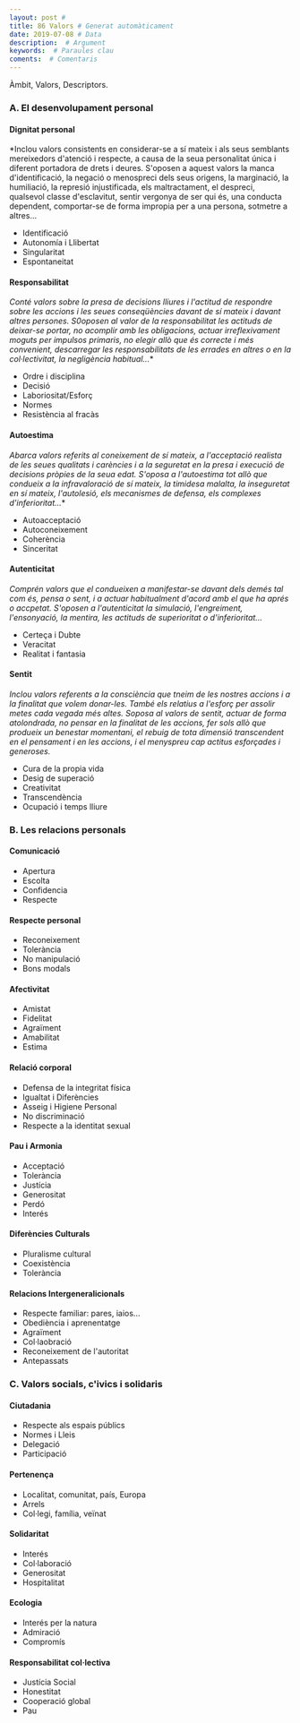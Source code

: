 ```yaml
---
layout: post #
title: 86 Valors # Generat automàticament
date: 2019-07-08 # Data
description:  # Argument
keywords:  # Paraules clau
coments:  # Comentaris
---
```



Àmbit, Valors, Descriptors.

### A. El desenvolupament personal

#### Dignitat personal

*Inclou valors consistents en considerar-se a sí mateix i als seus semblants mereixedors d'atenció i respecte, a causa de la seua personalitat única i diferent portadora de drets i deures. S'oposen a aquest valors la manca d'identificació, la negació o menospreci dels seus origens, la marginació, la humiliació, la represió injustificada, els maltractament, el despreci, qualsevol classe d'esclavitut, sentir vergonya de ser qui és, una conducta dependent, comportar-se de forma impropia per a una persona, sotmetre a altres...

- Identificació
- Autonomía i Llibertat
- Singularitat
- Espontaneitat

#### Responsabilitat

*Conté valors sobre la presa de decisions lliures i l'actitud de respondre sobre les accions i les seues conseqüències davant de sí mateix i davant altres persones. S0oposen al valor de la responsabilitat les actituds de deixar-se portar, no acomplir amb les obligacions, actuar irreflexivament moguts per impulsos primaris, no elegir allò que és correcte i més convenient, descarregar les responsabilitats de les errades en altres o en la col·lectivitat, la negligència habitual...**

- Ordre i disciplina
- Decisió
- Laboriositat/Esforç
- Normes
- Resistència al fracàs

#### Autoestima

*Abarca valors referits al coneixement de sí mateix, a l'acceptació realista de les seues qualitats i carències i a la seguretat en la presa i execució de decisions pròpies de la seua edat. S'oposa a l'autoestima tot allò que condueix a la infravaloració de sí mateix, la timidesa malalta, la inseguretat en sí mateix, l'autolesió, els mecanismes de defensa, els complexes d'inferioritat...**

- Autoacceptació
- Autoconeixement
- Coherència
- Sinceritat

#### Autenticitat

*Comprén valors que el condueixen a manifestar-se davant dels demés tal com és, pensa o sent, i a actuar habitualment d'acord amb el que ha aprés o accpetat. S'oposen a l'autenticitat la simulació, l'engreiment, l'ensonyació, la mentira, les actituds de superioritat o d'inferioritat...*

- Certeça i Dubte
- Veracitat
- Realitat i fantasia

#### Sentit

*Inclou valors referents a la consciència que tneim de les nostres accions i a la finalitat que volem donar-les. També els relatius a l'esforç per assolir metes cada vegada més altes. Soposa al valors de sentit, actuar de forma atolondrada, no pensar en la finalitat de les accions, fer sols allò que produeix un benestar momentani, el rebuig de tota dimensió transcendent en el pensament i en les accions, i el menyspreu cap actitus esforçades i generoses.*

- Cura de la propia vida
- Desig de superació
- Creativitat
- Transcendència
- Ocupació i temps lliure

### B. Les relacions personals

#### Comunicació
- Apertura
- Escolta
- Confidencia
- Respecte

#### Respecte personal
- Reconeixement
- Tolerància
- No manipulació
- Bons modals

#### Afectivitat
- Amistat
- Fidelitat
- Agraïment
- Amabilitat
- Estima

#### Relació corporal
- Defensa de la integritat física
- Igualtat i Diferències
- Asseig i Higiene Personal
- No discriminació
- Respecte a la identitat sexual

#### Pau i Armonia
- Acceptació
- Tolerància
- Justícia
- Generositat
- Perdó
- Interés

#### Diferències Culturals
- Pluralisme cultural
- Coexistència
- Tolerància

#### Relacions Intergeneralicionals
- Respecte familiar: pares, iaios...
- Obediència i aprenentatge
- Agraïment
- Col·laobració
- Reconeixement de l'autoritat
- Antepassats

### C. Valors socials, c'ivics i solidaris

#### Ciutadania
- Respecte als espais públics
- Normes i Lleis
- Delegació
- Participació

#### Pertenença
- Localitat, comunitat, país, Europa
- Arrels
- Col·legi, família, veïnat

#### Solidaritat
- Interés
- Col·laboració
- Generositat
- Hospitalitat

#### Ecologia
- Interés per la natura
- Admiració
- Compromís

#### Responsabilitat col·lectiva
- Justícia Social
- Honestitat
- Cooperació global
- Pau
